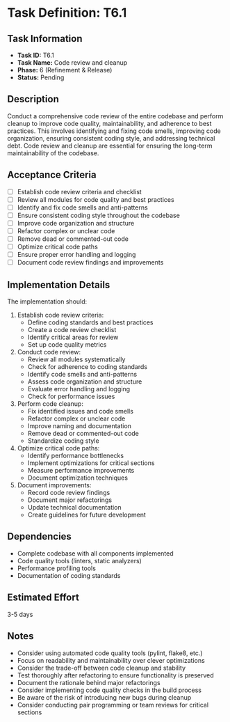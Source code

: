 # Task Definition: T6.1

## Task Information
- **Task ID:** T6.1
- **Task Name:** Code review and cleanup
- **Phase:** 6 (Refinement & Release)
- **Status:** Pending

## Description
Conduct a comprehensive code review of the entire codebase and perform cleanup to improve code quality, maintainability, and adherence to best practices. This involves identifying and fixing code smells, improving code organization, ensuring consistent coding style, and addressing technical debt. Code review and cleanup are essential for ensuring the long-term maintainability of the codebase.

## Acceptance Criteria
- [ ] Establish code review criteria and checklist
- [ ] Review all modules for code quality and best practices
- [ ] Identify and fix code smells and anti-patterns
- [ ] Ensure consistent coding style throughout the codebase
- [ ] Improve code organization and structure
- [ ] Refactor complex or unclear code
- [ ] Remove dead or commented-out code
- [ ] Optimize critical code paths
- [ ] Ensure proper error handling and logging
- [ ] Document code review findings and improvements

## Implementation Details
The implementation should:
1. Establish code review criteria:
   - Define coding standards and best practices
   - Create a code review checklist
   - Identify critical areas for review
   - Set up code quality metrics
2. Conduct code review:
   - Review all modules systematically
   - Check for adherence to coding standards
   - Identify code smells and anti-patterns
   - Assess code organization and structure
   - Evaluate error handling and logging
   - Check for performance issues
3. Perform code cleanup:
   - Fix identified issues and code smells
   - Refactor complex or unclear code
   - Improve naming and documentation
   - Remove dead or commented-out code
   - Standardize coding style
4. Optimize critical code paths:
   - Identify performance bottlenecks
   - Implement optimizations for critical sections
   - Measure performance improvements
   - Document optimization techniques
5. Document improvements:
   - Record code review findings
   - Document major refactorings
   - Update technical documentation
   - Create guidelines for future development

## Dependencies
- Complete codebase with all components implemented
- Code quality tools (linters, static analyzers)
- Performance profiling tools
- Documentation of coding standards

## Estimated Effort
3-5 days

## Notes
- Consider using automated code quality tools (pylint, flake8, etc.)
- Focus on readability and maintainability over clever optimizations
- Consider the trade-off between code cleanup and stability
- Test thoroughly after refactoring to ensure functionality is preserved
- Document the rationale behind major refactorings
- Consider implementing code quality checks in the build process
- Be aware of the risk of introducing new bugs during cleanup
- Consider conducting pair programming or team reviews for critical sections
